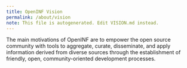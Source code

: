 ```yaml
---
title: OpenINF Vision
permalink: /about/vision
note: This file is autogenerated. Edit VISION.md instead.
---
```


The main motivations of OpenINF are to empower the open source community with
tools to aggregate, curate, disseminate, and apply information derived from
diverse sources through the establishment of friendly, open, community-oriented
development processes.

<!-- BEGIN LINK DEFINITIONS -->

[^1]: <https://opensource.guide/best-practices/#write-down-your-projects-vision>

<!-- END LINK DEFINITIONS -->
